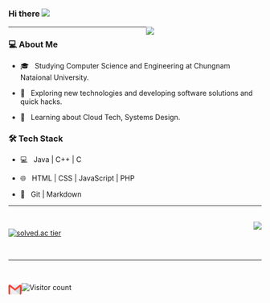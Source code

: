 ### Hi there  <img src="https://github.com/souvikguria98/souvikguria98/blob/master/Hi.gif" width="25">

<img align='right' src="https://user-images.githubusercontent.com/34561570/105688503-06672980-5f3d-11eb-8229-7b370f4175d9.gif" width="230">

<hr>

<h3> 💻 About Me</h3>


- 🎓 &nbsp; Studying Computer Science and Engineering at Chungnam Nataional University.

- 🤔 &nbsp; Exploring new technologies and developing software solutions and quick hacks.

- 🌱 &nbsp; Learning about Cloud Tech, Systems Design.


<h3>🛠 Tech Stack</h3>



- 💻 &nbsp; Java | C++ | C

- 🌐 &nbsp; HTML | CSS | JavaScript | PHP

- 🔧 &nbsp; Git | Markdown


<hr>



<br/>


<img align="right" src="https://github-readme-stats.vercel.app/api/top-langs/?username=gitnamu&show_icons=true" />

[![solved.ac tier](http://mazassumnida.wtf/api/generate_badge?boj=skagh1750)](https://solved.ac/skagh1750)

<br>



<hr>

<br>

![Visitor count](https://visitor-badge.laobi.icu/badge?page_id=gitnamu.gitnamu) <a href="mailto:skagh1750@gmail.com">
    <img align="left" alt=" gitnamu | Gmail" width="26px" src="https://github.com/SatYu26/SatYu26/blob/master/Assets/Gmail.svg" />
  </a>


